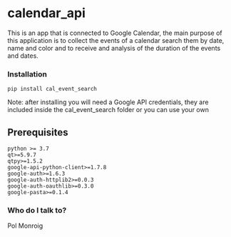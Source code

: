 # calendar_api
This is an app that is connected to Google Calendar, the main purpose of this application is 
to collect the events of a calendar search them by date, name and color and to receive and analysis of the duration 
of the events and dates. 

### Installation ###

    pip install cal_event_search
    
Note: after installing you will need a Google API credentials, 
      they are included inside the cal_event_search folder 
      or you can use your own 

## Prerequisites
    python >= 3.7
    qt>=5.9.7
    qtpy>=1.5.2
    google-api-python-client>=1.7.8
    google-auth>=1.6.3
    google-auth-httplib2>=0.0.3
    google-auth-oauthlib>=0.3.0
    google-pasta>=0.1.4

### Who do I talk to? ###

Pol Monroig
